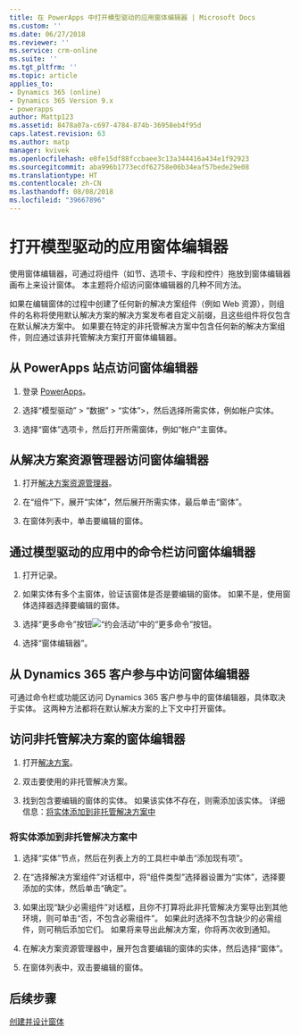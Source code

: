 ```yaml
---
title: 在 PowerApps 中打开模型驱动的应用窗体编辑器 | Microsoft Docs
ms.custom: ''
ms.date: 06/27/2018
ms.reviewer: ''
ms.service: crm-online
ms.suite: ''
ms.tgt_pltfrm: ''
ms.topic: article
applies_to:
- Dynamics 365 (online)
- Dynamics 365 Version 9.x
- powerapps
author: Mattp123
ms.assetid: 8478a07a-c697-4784-874b-36958eb4f95d
caps.latest.revision: 63
ms.author: matp
manager: kvivek
ms.openlocfilehash: e0fe15df88fccbaee3c13a344416a434e1f92923
ms.sourcegitcommit: aba996b1773ecdf62758e06b34eaf57bede29e08
ms.translationtype: HT
ms.contentlocale: zh-CN
ms.lasthandoff: 08/08/2018
ms.locfileid: "39667896"
---
```

# <a name="open-the-model-driven-app-form-editor"></a>打开模型驱动的应用窗体编辑器 
使用窗体编辑器，可通过将组件（如节、选项卡、字段和控件）拖放到窗体编辑器画布上来设计窗体。 本主题将介绍访问窗体编辑器的几种不同方法。
 
如果在编辑窗体的过程中创建了任何新的解决方案组件（例如 Web 资源），则组件的名称将使用默认解决方案的解决方案发布者自定义前缀，且这些组件将仅包含在默认解决方案中。 如果要在特定的非托管解决方案中包含任何新的解决方案组件，则应通过该非托管解决方案打开窗体编辑器。  

## <a name="access-the-form-editor-from-the-powerapps-site"></a>从 PowerApps 站点访问窗体编辑器

1. 登录 [PowerApps](https://web.powerapps.com/)。 

2. 选择“模型驱动” > “数据” > “实体”>，然后选择所需实体，例如帐户实体。 

3. 选择“窗体”选项卡，然后打开所需窗体，例如“帐户”主窗体。

## <a name="access-the-form-editor-from-solution-explorer"></a>从解决方案资源管理器访问窗体编辑器
  
1.  打开[解决方案资源管理器](advanced-navigation.md#solution-explorer)。
  
2.  在“组件”下，展开“实体”，然后展开所需实体，最后单击“窗体”。  
  
3.  在窗体列表中，单击要编辑的窗体。  
  

## <a name="access-the-form-editor-through-the-command-bar-within-a-model-driven-app"></a>通过模型驱动的应用中的命令栏访问窗体编辑器 
  
1.  打开记录。  
  
2.  如果实体有多个主窗体，验证该窗体是否是要编辑的窗体。 如果不是，使用窗体选择器选择要编辑的窗体。  
  
3.  选择“更多命令”按钮![“约会活动”中的“更多命令”按钮](media/more-commands.gif "More Commands button in Appointment Activity")。  
  
4.  选择“窗体编辑器”。  

## <a name="access-the-form-editor-from-within-dynamics-365-customer-engagement"></a>从 Dynamics 365 客户参与中访问窗体编辑器
  
 可通过命令栏或功能区访问 Dynamics 365 客户参与中的窗体编辑器，具体取决于实体。 这两种方法都将在默认解决方案的上下文中打开窗体。 

## <a name="access-the-form-editor-for-an-unmanaged-solution"></a>访问非托管解决方案的窗体编辑器  
  
1.  打开[解决方案](advanced-navigation.md#solutions)。  
  
2.  双击要使用的非托管解决方案。  
  
3.  找到包含要编辑的窗体的实体。 如果该实体不存在，则需添加该实体。 详细信息：[将实体添加到非托管解决方案中](#add-an-entity-to-an-unmanaged-solution) 
  
### <a name="add-an-entity-to-an-unmanaged-solution"></a>将实体添加到非托管解决方案中  
  
1.  选择“实体”节点，然后在列表上方的工具栏中单击“添加现有项”。  
  
2.  在“选择解决方案组件”对话框中，将“组件类型”选择器设置为“实体”，选择要添加的实体，然后单击“确定”。  
  
3.  如果出现“缺少必需组件”对话框，且你不打算将此非托管解决方案导出到其他环境，则可单击“否，不包含必需组件”。 如果此时选择不包含缺少的必需组件，则可稍后添加它们。 如果将来导出此解决方案，你将再次收到通知。  
  
5.  在解决方案资源管理器中，展开包含要编辑的窗体的实体，然后选择“窗体”。  
  
6.  在窗体列表中，双击要编辑的窗体。  

## <a name="next-steps"></a>后续步骤

[创建并设计窗体](create-design-forms.md)
